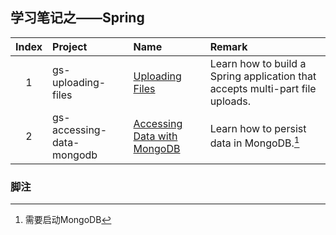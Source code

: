 ## 学习笔记之——Spring

|Index|Project|Name|Remark|
|:---:|:---|:---|:---|
|1|gs-uploading-files|[Uploading Files][1]|Learn how to build a Spring application that accepts multi-part file uploads.|
|2|gs-accessing-data-mongodb|[Accessing Data with MongoDB][2]|Learn how to persist data in MongoDB.[^MongoDB]|

[1]: http://spring.io/guides/gs/uploading-files/ "Uploading Files"
[2]: http://spring.io/guides/gs/accessing-data-mongodb/ "Accessing Data with MongoDB"

### 脚注

[^MongoDB]: 需要启动MongoDB
